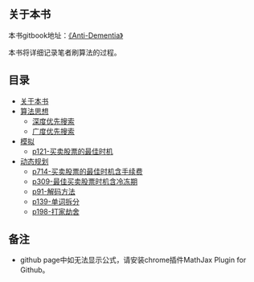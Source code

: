 ## 关于本书

本书gitbook地址：[《Anti-Dementia》](https://duval1024.gitbook.io/anti-dementia/)

本书将详细记录笔者刷算法的过程。

## 目录

* [关于本书](README.md)
* [算法思想](算法思想/README.md)
  * [深度优先搜索](算法思想/dfs.md)
  * [广度优先搜索](算法思想/bfs.md)
* [模拟](模拟/README.md)
  * [p121-买卖股票的最佳时机](problem/p121-best-time-to-buy-and-sell-stock.md)
* [动态规划](动态规划/README.md)
  * [p714-买卖股票的最佳时机含手续费](problem/p714-best-time-to-buy-and-sell-stock-with-transaction-fee.md)
  * [p309-最佳买卖股票时机含冷冻期](p309_best-time-to-buy-and-sell-stock-with-cooldown.md)
  * [p91-解码方法](problem/p91-decode-ways.md)
  * [p139-单词拆分](problem/p139-word-break.md)
  * [p198-打家劫舍](problem/p198-house-robber.md)

## 备注
-  github page中如无法显示公式，请安装chrome插件MathJax Plugin for Github。

